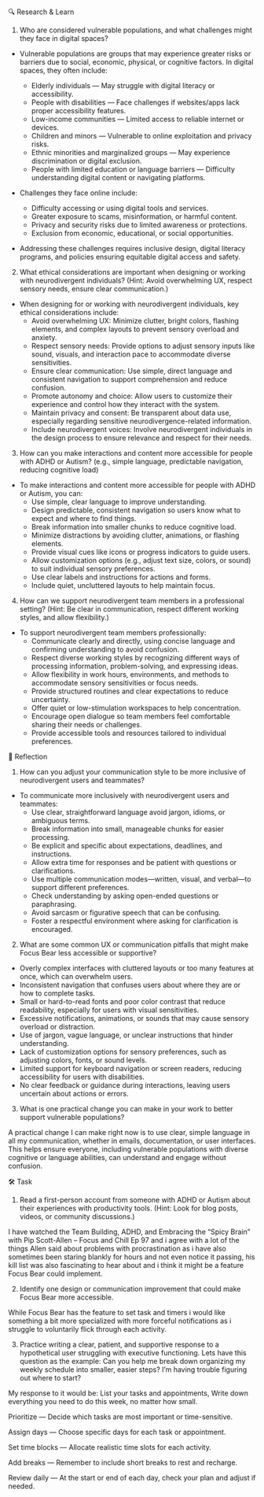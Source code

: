 🔍 Research & Learn

1. Who are considered vulnerable populations, and what challenges might they face in digital spaces?

- Vulnerable populations are groups that may experience greater risks or barriers due to social, economic, physical, or cognitive factors. In digital spaces, they often include:
  - Elderly individuals — May struggle with digital literacy or accessibility.
  - People with disabilities — Face challenges if websites/apps lack proper accessibility features. 
  - Low-income communities — Limited access to reliable internet or devices.
  - Children and minors — Vulnerable to online exploitation and privacy risks.
  - Ethnic minorities and marginalized groups — May experience discrimination or digital exclusion.
  - People with limited education or language barriers — Difficulty understanding digital content or navigating platforms.

- Challenges they face online include:
  - Difficulty accessing or using digital tools and services.
  - Greater exposure to scams, misinformation, or harmful content.
  - Privacy and security risks due to limited awareness or protections.
  - Exclusion from economic, educational, or social opportunities.

- Addressing these challenges requires inclusive design, digital literacy programs, and policies ensuring equitable digital access and safety.

2. What ethical considerations are important when designing or working with neurodivergent individuals? (Hint: Avoid overwhelming UX, respect sensory needs, ensure clear communication.)

- When designing for or working with neurodivergent individuals, key ethical considerations include:
  - Avoid overwhelming UX: Minimize clutter, bright colors, flashing elements, and complex layouts to prevent sensory overload and anxiety.
  - Respect sensory needs: Provide options to adjust sensory inputs like sound, visuals, and interaction pace to accommodate diverse sensitivities.
  - Ensure clear communication: Use simple, direct language and consistent navigation to support comprehension and reduce confusion.
  - Promote autonomy and choice: Allow users to customize their experience and control how they interact with the system.
  - Maintain privacy and consent: Be transparent about data use, especially regarding sensitive neurodivergence-related information.
  - Include neurodivergent voices: Involve neurodivergent individuals in the design process to ensure relevance and respect for their needs.

3. How can you make interactions and content more accessible for people with ADHD or Autism? (e.g., simple language, predictable navigation, reducing cognitive load)

- To make interactions and content more accessible for people with ADHD or Autism, you can:
  - Use simple, clear language to improve understanding.
  - Design predictable, consistent navigation so users know what to expect and where to find things.
  - Break information into smaller chunks to reduce cognitive load.
  - Minimize distractions by avoiding clutter, animations, or flashing elements.
  - Provide visual cues like icons or progress indicators to guide users.
  - Allow customization options (e.g., adjust text size, colors, or sound) to suit individual sensory preferences.
  - Use clear labels and instructions for actions and forms.
  - Include quiet, uncluttered layouts to help maintain focus.

4. How can we support neurodivergent team members in a professional setting? (Hint: Be clear in communication, respect different working styles, and allow flexibility.)

- To support neurodivergent team members professionally:
  - Communicate clearly and directly, using concise language and confirming understanding to avoid confusion.
  - Respect diverse working styles by recognizing different ways of processing information, problem-solving, and expressing ideas.
  - Allow flexibility in work hours, environments, and methods to accommodate sensory sensitivities or focus needs.
  - Provide structured routines and clear expectations to reduce uncertainty.
  - Offer quiet or low-stimulation workspaces to help concentration.
  - Encourage open dialogue so team members feel comfortable sharing their needs or challenges.
  - Provide accessible tools and resources tailored to individual preferences.

📝 Reflection

1. How can you adjust your communication style to be more inclusive of neurodivergent users and teammates?

- To communicate more inclusively with neurodivergent users and teammates:
  - Use clear, straightforward language avoid jargon, idioms, or ambiguous terms.
  - Break information into small, manageable chunks for easier processing.
  - Be explicit and specific about expectations, deadlines, and instructions.
  - Allow extra time for responses and be patient with questions or clarifications.
  - Use multiple communication modes—written, visual, and verbal—to support different preferences.
  - Check understanding by asking open-ended questions or paraphrasing.
  - Avoid sarcasm or figurative speech that can be confusing.
  - Foster a respectful environment where asking for clarification is encouraged.

2. What are some common UX or communication pitfalls that might make Focus Bear less accessible or supportive?

- Overly complex interfaces with cluttered layouts or too many features at once, which can overwhelm users.
- Inconsistent navigation that confuses users about where they are or how to complete tasks.
- Small or hard-to-read fonts and poor color contrast that reduce readability, especially for users with visual sensitivities.
- Excessive notifications, animations, or sounds that may cause sensory overload or distraction.
- Use of jargon, vague language, or unclear instructions that hinder understanding.
- Lack of customization options for sensory preferences, such as adjusting colors, fonts, or sound levels.
- Limited support for keyboard navigation or screen readers, reducing accessibility for users with disabilities.
- No clear feedback or guidance during interactions, leaving users uncertain about actions or errors.

3. What is one practical change you can make in your work to better support vulnerable populations?

A practical change I can make right now is to use clear, simple language in all my communication, whether in emails, documentation, or user interfaces. This helps ensure everyone, including vulnerable populations with diverse cognitive or language abilities, can understand and engage without confusion.

🛠️ Task

1. Read a first-person account from someone with ADHD or Autism about their experiences with productivity tools. (Hint: Look for blog posts, videos, or community discussions.)

I have watched the Team Building, ADHD, and Embracing the “Spicy Brain” with Pip Scott-Allen – Focus and Chill Ep 97 and i agree with a lot of the things Allen said about problems with procrastination as i have also sometimes been staring blankly for hours and not even notice it passing, his kill list was also fascinating to hear about and i think it might be a feature Focus Bear could implement.

2. Identify one design or communication improvement that could make Focus Bear more accessible.

While Focus Bear has the feature to set task and timers i would like something a bit more specialized with more forceful notifications as i struggle to voluntarily flick through each activity. 

3. Practice writing a clear, patient, and supportive response to a hypothetical user struggling with executive functioning.
Lets have this question as the example: Can you help me break down organizing my weekly schedule into smaller, easier steps? I’m having trouble figuring out where to start?

My response to it would be: 
List your tasks and appointments, Write down everything you need to do this week, no matter how small.

Prioritize — Decide which tasks are most important or time-sensitive.

Assign days — Choose specific days for each task or appointment.

Set time blocks — Allocate realistic time slots for each activity.

Add breaks — Remember to include short breaks to rest and recharge.

Review daily — At the start or end of each day, check your plan and adjust if needed.